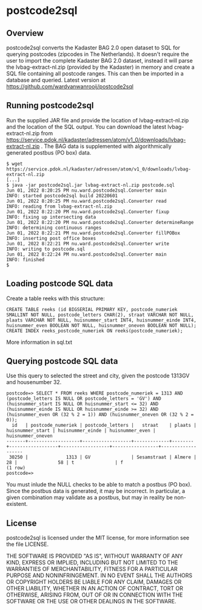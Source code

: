 # postcode2sql

## Overview
postcode2sql converts the Kadaster BAG 2.0 open dataset to SQL for querying postcodes (zipcodes in The Netherlands). It doesn't require the user to import the complete Kadaster BAG 2.0 dataset, instead it will parse the lvbag-extract-nl.zip (provided by the Kadaster) in memory and create a SQL file containing all postcode ranges. This can then be imported in a database and queried.
Latest version at https://github.com/wardvanwanrooij/postcode2sql

## Running postcode2sql

Run the supplied JAR file and provide the location of lvbag-extract-nl.zip and the location of the SQL output. You can download the latest lvbag-extract-nl.zip from https://service.pdok.nl/kadaster/adressen/atom/v1_0/downloads/lvbag-extract-nl.zip . The BAG data is supplemented with algorithmically generated postbus (PO box) data.

	$ wget https://service.pdok.nl/kadaster/adressen/atom/v1_0/downloads/lvbag-extract-nl.zip
	[...]
	$ java -jar postcode2sql.jar lvbag-extract-nl.zip postcode.sql
	Jun 01, 2022 8:20:25 PM nu.ward.postcode2sql.Converter main
	INFO: started postcode2sql build 20220601
	Jun 01, 2022 8:20:25 PM nu.ward.postcode2sql.Converter read
	INFO: reading from lvbag-extract-nl.zip
	Jun 01, 2022 8:22:20 PM nu.ward.postcode2sql.Converter fixup
	INFO: fixing up intersecting data
	Jun 01, 2022 8:22:20 PM nu.ward.postcode2sql.Converter determineRange
	INFO: determining continuous ranges
	Jun 01, 2022 8:22:21 PM nu.ward.postcode2sql.Converter fillPOBox
	INFO: inserting post office boxes
	Jun 01, 2022 8:22:21 PM nu.ward.postcode2sql.Converter write
	INFO: writing to postcode.sql
	Jun 01, 2022 8:22:24 PM nu.ward.postcode2sql.Converter main
	INFO: finished
	$       

## Loading postcode SQL data

Create a table reeks with this structure:

	CREATE TABLE reeks (id BIGSERIAL PRIMARY KEY, postcode_numeriek SMALLINT NOT NULL, postcode_letters CHAR(2), straat VARCHAR NOT NULL, plaats VARCHAR NOT NULL, huisnummer_start INT4, huisnummer_einde INT4, huisnummer_even BOOLEAN NOT NULL, huisnummer_oneven BOOLEAN NOT NULL);
	CREATE INDEX reeks_postcode_numeriek ON reeks(postcode_numeriek);

More information in sql.txt

## Querying postcode SQL data

Use this query to selected the street and city, given the postcode 1313GV and housenumber 32.

	postcode=> SELECT * FROM reeks WHERE postcode_numeriek = 1313 AND (postcode_letters IS NULL OR postcode_letters = 'GV') AND (huisnummer_start IS NULL OR huisnummer_start <= 32) AND (huisnummer_einde IS NULL OR huisnummer_einde >= 32) AND (huisnummer_even OR (32 % 2 = 1)) AND (huisnummer_oneven OR (32 % 2 = 0));
	  id   | postcode_numeriek | postcode_letters |   straat    | plaats | huisnummer_start | huisnummer_einde | huisnummer_even | huisnummer_oneven 
	-------+-------------------+------------------+-------------+--------+------------------+------------------+-----------------+-------------------
	 30250 |              1313 | GV               | Sesamstraat | Almere |               28 |               58 | t               | f
	(1 row)
	postcode=> 

You must inlude the NULL checks to be able to match a postbus (PO box). Since the postbus data is generated, it may be incorrect. In particular, a given combination may validate as a postbus, but may in reality be non-existent.

## License

postcode2sql is licensed under the MIT license, for more information see the file LICENSE.

THE SOFTWARE IS PROVIDED "AS IS", WITHOUT WARRANTY OF ANY KIND, EXPRESS OR IMPLIED, INCLUDING BUT NOT LIMITED TO THE WARRANTIES OF MERCHANTABILITY, FITNESS FOR A PARTICULAR PURPOSE AND NONINFRINGEMENT. IN NO EVENT SHALL THE AUTHORS OR COPYRIGHT HOLDERS BE LIABLE FOR ANY CLAIM, DAMAGES OR OTHER LIABILITY, WHETHER IN AN ACTION OF CONTRACT, TORT OR OTHERWISE, ARISING FROM, OUT OF OR IN CONNECTION WITH THE SOFTWARE OR THE USE OR OTHER DEALINGS IN THE SOFTWARE.
